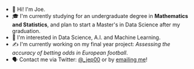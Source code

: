 - 👋 Hi! I'm Joe.
- 🎓 I'm currently studying for an undergraduate degree in <b>Mathematics and Statistics</b>, and plan to start a Master's in Data Science after my graduation.
- 🧠 I'm interested in Data Science, A.I. and Machine Learning. 
- ✍️ I'm currently working on my final year project: <em>Assessing the accuracy of betting odds in European football</em>.
- 🗣 Contact me via Twitter: <a href="http://www.twitter.com/_jep00">@_jep00</a> or by <a href='mailto:josephpym@outlook.com'>emailing me</a>!
